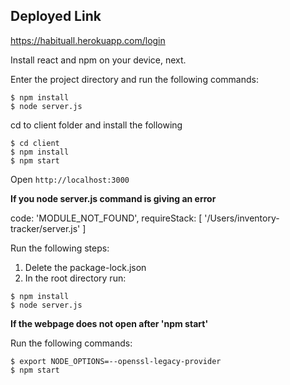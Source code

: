 ## Deployed Link
https://habituall.herokuapp.com/login

Install react and npm on your device, next.

Enter the project directory and run the following commands:

```
$ npm install
$ node server.js
```

cd to client folder and install the following

```
$ cd client
$ npm install
$ npm start
```

Open `http://localhost:3000`

**If you node server.js command is giving an error**

code: 'MODULE_NOT_FOUND',
requireStack: [ '/Users/inventory-tracker/server.js' ]

Run the following steps:
1. Delete the package-lock.json
2. In the root directory run: 
```
$ npm install
$ node server.js
```
**If the webpage does not open after 'npm start'**

Run the following commands:

```
$ export NODE_OPTIONS=--openssl-legacy-provider
$ npm start
```
